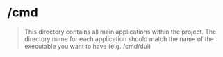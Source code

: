 # /cmd
> This directory contains all main applications within the project. The directory name for each application should match the name of the executable you want to have (e.g. /cmd/dui)
